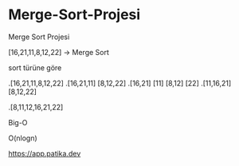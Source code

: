# Merge-Sort-Projesi
Merge Sort Projesi


[16,21,11,8,12,22] -> Merge Sort

sort türüne göre 


.[16,21,11,8,12,22]
.[16,21,11]         [8,12,22]
.[16,21]   [11]   [8,12]   [22]
.[11,16,21]   [8,12,22]

.[8,11,12,16,21,22]


Big-O


O(nlogn)




https://app.patika.dev
